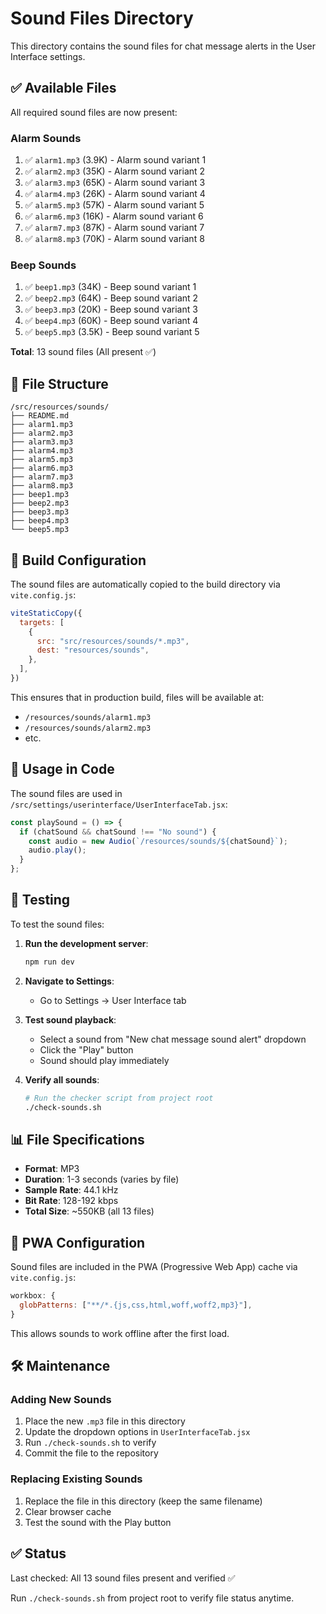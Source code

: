 # Sound Files Directory

This directory contains the sound files for chat message alerts in the User Interface settings.

## ✅ Available Files

All required sound files are now present:

### Alarm Sounds
1. ✅ `alarm1.mp3` (3.9K) - Alarm sound variant 1
2. ✅ `alarm2.mp3` (35K) - Alarm sound variant 2
3. ✅ `alarm3.mp3` (65K) - Alarm sound variant 3
4. ✅ `alarm4.mp3` (26K) - Alarm sound variant 4
5. ✅ `alarm5.mp3` (57K) - Alarm sound variant 5
6. ✅ `alarm6.mp3` (16K) - Alarm sound variant 6
7. ✅ `alarm7.mp3` (87K) - Alarm sound variant 7
8. ✅ `alarm8.mp3` (70K) - Alarm sound variant 8

### Beep Sounds
1. ✅ `beep1.mp3` (34K) - Beep sound variant 1
2. ✅ `beep2.mp3` (64K) - Beep sound variant 2
3. ✅ `beep3.mp3` (20K) - Beep sound variant 3
4. ✅ `beep4.mp3` (60K) - Beep sound variant 4
5. ✅ `beep5.mp3` (3.5K) - Beep sound variant 5

**Total**: 13 sound files (All present ✅)

## 📁 File Structure

```
/src/resources/sounds/
├── README.md
├── alarm1.mp3
├── alarm2.mp3
├── alarm3.mp3
├── alarm4.mp3
├── alarm5.mp3
├── alarm6.mp3
├── alarm7.mp3
├── alarm8.mp3
├── beep1.mp3
├── beep2.mp3
├── beep3.mp3
├── beep4.mp3
└── beep5.mp3
```

## 🔧 Build Configuration

The sound files are automatically copied to the build directory via `vite.config.js`:

```javascript
viteStaticCopy({
  targets: [
    {
      src: "src/resources/sounds/*.mp3",
      dest: "resources/sounds",
    },
  ],
})
```

This ensures that in production build, files will be available at:
- `/resources/sounds/alarm1.mp3`
- `/resources/sounds/alarm2.mp3`
- etc.

## 🎵 Usage in Code

The sound files are used in `/src/settings/userinterface/UserInterfaceTab.jsx`:

```javascript
const playSound = () => {
  if (chatSound && chatSound !== "No sound") {
    const audio = new Audio(`/resources/sounds/${chatSound}`);
    audio.play();
  }
};
```

## 🧪 Testing

To test the sound files:

1. **Run the development server**:
   ```bash
   npm run dev
   ```

2. **Navigate to Settings**:
   - Go to Settings → User Interface tab
   
3. **Test sound playback**:
   - Select a sound from "New chat message sound alert" dropdown
   - Click the "Play" button
   - Sound should play immediately

4. **Verify all sounds**:
   ```bash
   # Run the checker script from project root
   ./check-sounds.sh
   ```

## 📊 File Specifications

- **Format**: MP3
- **Duration**: 1-3 seconds (varies by file)
- **Sample Rate**: 44.1 kHz
- **Bit Rate**: 128-192 kbps
- **Total Size**: ~550KB (all 13 files)

## 🔄 PWA Configuration

Sound files are included in the PWA (Progressive Web App) cache via `vite.config.js`:

```javascript
workbox: {
  globPatterns: ["**/*.{js,css,html,woff,woff2,mp3}"],
}
```

This allows sounds to work offline after the first load.

## 🛠️ Maintenance

### Adding New Sounds

1. Place the new `.mp3` file in this directory
2. Update the dropdown options in `UserInterfaceTab.jsx`
3. Run `./check-sounds.sh` to verify
4. Commit the file to the repository

### Replacing Existing Sounds

1. Replace the file in this directory (keep the same filename)
2. Clear browser cache
3. Test the sound with the Play button

## ✅ Status

Last checked: All 13 sound files present and verified ✅

Run `./check-sounds.sh` from project root to verify file status anytime.
